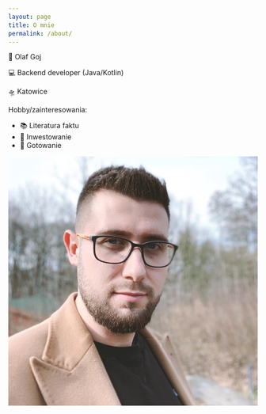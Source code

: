 ```yaml
---
layout: page
title: O mnie
permalink: /about/
---
```


🧑 Olaf Goj

💻 Backend developer (Java/Kotlin)

🛸 Katowice

Hobby/zainteresowania:
* 📚 Literatura faktu
* 💸 Inwestowanie
* 🍔 Gotowanie

![Profile picture](/assets/profile.jpg)
